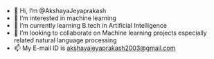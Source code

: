 - 👋 Hi, I’m @AkshayaJeyaprakash
- 👀 I’m interested in machine learning
- 🌱 I’m currently learning B.tech in Artificial Intelligence
- 💞️ I’m looking to collaborate on Machine learning projects especially related natural language processing
- 📫 My E-mail ID is akshayajeyaprakash2003@gmail.com

<!---
AkshayaJeyaprakash/AkshayaJeyaprakash is a ✨ special ✨ repository because its `README.md` (this file) appears on your GitHub profile.
You can click the Preview link to take a look at your changes.
--->
